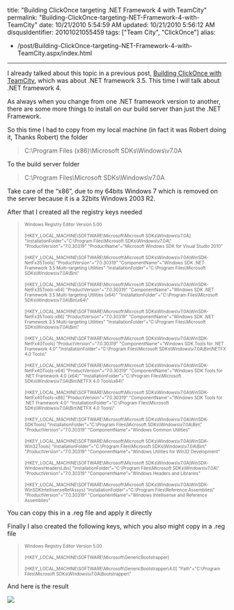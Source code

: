 title: "Building ClickOnce targeting .NET Framework 4 with TeamCity"
permalink: "Building-ClickOnce-targeting-NET-Framework-4-with-TeamCity"
date: 10/21/2010 5:54:59 AM
updated: 10/21/2010 5:56:12 AM
disqusIdentifier: 20101021055459
tags: ["Team City", "ClickOnce"]
alias:
 - /post/Building-ClickOnce-targeting-NET-Framework-4-with-TeamCity.aspx/index.html
---
I already talked about this topic in a previous post, [Building ClickOnce with TeamCity](http://www.laurentkempe.com/post/Building-ClickOnce-with-TeamCity.aspx), which was about .NET framework 3.5. This time I will talk about .NET framework 4.

As always when you change from one .NET framework version to another, there are some more things to install on our build server than just the .NET Framework.
<!-- more -->

So this time I had to copy from my local machine (in fact it was Robert doing it, Thanks Robert) the folder

> C:\Program Files (x86)\Microsoft SDKs\Windows\v7.0A

To the build server folder

> C:\Program Files\Microsoft SDKs\Windows\v7.0A

Take care of the “x86”, due to my 64bits Windows 7 which is removed on the server because it is a 32bits Windows 2003 R2.

After that I created all the registry keys needed

> <font size="1">Windows Registry Editor Version 5.00</font>
> 
> <font size="1">[HKEY_LOCAL_MACHINE\SOFTWARE\Microsoft\Microsoft SDKs\Windows\v7.0A]
> "InstallationFolder"="C:\\Program Files\\Microsoft SDKs\\Windows\\v7.0A\\"
> "ProductVersion"="7.0.30319"
> "ProductName"="Microsoft Windows SDK for Visual Studio 2010"</font>
> 
> <font size="1">[HKEY_LOCAL_MACHINE\SOFTWARE\Microsoft\Microsoft SDKs\Windows\v7.0A\WinSDK-NetFx35Tools]
> "ProductVersion"="7.0.30319"
> "ComponentName"="Windows SDK .NET Framework 3.5 Multi-targeting Utilities"
> "InstallationFolder"="C:\\Program Files\\Microsoft SDKs\\Windows\\v7.0A\\Bin\\"</font>
> 
> <font size="1">[HKEY_LOCAL_MACHINE\SOFTWARE\Microsoft\Microsoft SDKs\Windows\v7.0A\WinSDK-NetFx35Tools-x64]
> "ProductVersion"="7.0.30319"
> "ComponentName"="Windows SDK .NET Framework 3.5 Multi-targeting Utilities (x64)"
> "InstallationFolder"="C:\\Program Files\\Microsoft SDKs\\Windows\\v7.0A\\Bin\\x64\\"</font>
> 
> <font size="1">[HKEY_LOCAL_MACHINE\SOFTWARE\Microsoft\Microsoft SDKs\Windows\v7.0A\WinSDK-NetFx35Tools-x86]
> "ProductVersion"="7.0.30319"
> "ComponentName"="Windows SDK .NET Framework 3.5 Multi-targeting Utilities"
> "InstallationFolder"="C:\\Program Files\\Microsoft SDKs\\Windows\\v7.0A\\Bin\\"</font>
> 
> <font size="1">[HKEY_LOCAL_MACHINE\SOFTWARE\Microsoft\Microsoft SDKs\Windows\v7.0A\WinSDK-NetFx40Tools]
> "ProductVersion"="7.0.30319"
> "ComponentName"="Windows SDK Tools for .NET Framework 4.0"
> "InstallationFolder"="C:\\Program Files\\Microsoft SDKs\\Windows\\v7.0A\\Bin\\NETFX 4.0 Tools\\"</font>
> 
> <font size="1">[HKEY_LOCAL_MACHINE\SOFTWARE\Microsoft\Microsoft SDKs\Windows\v7.0A\WinSDK-NetFx40Tools-x64]
> "ProductVersion"="7.0.30319"
> "ComponentName"="Windows SDK Tools for .NET Framework 4.0 (x64)"
> "InstallationFolder"="C:\\Program Files\\Microsoft SDKs\\Windows\\v7.0A\\Bin\\NETFX 4.0 Tools\\x64\\"</font>
> 
> <font size="1">[HKEY_LOCAL_MACHINE\SOFTWARE\Microsoft\Microsoft SDKs\Windows\v7.0A\WinSDK-NetFx40Tools-x86]
> "ProductVersion"="7.0.30319"
> "ComponentName"="Windows SDK Tools for .NET Framework 4.0"
> "InstallationFolder"="C:\\Program Files\\Microsoft SDKs\\Windows\\v7.0A\\Bin\\NETFX 4.0 Tools\\"</font>
> 
> <font size="1">[HKEY_LOCAL_MACHINE\SOFTWARE\Microsoft\Microsoft SDKs\Windows\v7.0A\WinSDK-SDKTools]
> "InstallationFolder"="C:\\Program Files\\Microsoft SDKs\\Windows\\v7.0A\\Bin\\"
> "ProductVersion"="7.0.30319"
> "ComponentName"="Windows Common Utilities"</font>
> 
> <font size="1">[HKEY_LOCAL_MACHINE\SOFTWARE\Microsoft\Microsoft SDKs\Windows\v7.0A\WinSDK-Win32Tools]
> "InstallationFolder"="C:\\Program Files\\Microsoft SDKs\\Windows\\v7.0A\\Bin\\"
> "ProductVersion"="7.0.30319"
> "ComponentName"="Windows Utilities for Win32 Development"</font>
> 
> <font size="1">[HKEY_LOCAL_MACHINE\SOFTWARE\Microsoft\Microsoft SDKs\Windows\v7.0A\WinSDK-WindowsHeadersLibs]
> "InstallationFolder"="C:\\Program Files\\Microsoft SDKs\\Windows\\v7.0A\\"
> "ProductVersion"="7.0.30319"
> "ComponentName"="Windows Headers and Libraries"</font>
> 
> <font size="1">[HKEY_LOCAL_MACHINE\SOFTWARE\Microsoft\Microsoft SDKs\Windows\v7.0A\WinSDK-WinSDKIntellisenseRefAssys]
> "InstallationFolder"="C:\\Program Files\\Reference Assemblies\\"
> "ProductVersion"="7.0.30319"
> "ComponentName"="Windows Intellisense and Reference Assemblies"</font>

You can copy this in a .reg file and apply it directly

Finally I also created the following keys, which you also might copy in a .reg file

> <font size="1">Windows Registry Editor Version 5.00</font>
> 
> <font size="1">[HKEY_LOCAL_MACHINE\SOFTWARE\Microsoft\GenericBootstrapper]</font>
> 
> <font size="1">[HKEY_LOCAL_MACHINE\SOFTWARE\Microsoft\GenericBootstrapper\4.0]
> "Path"="C:\\Program Files\\Microsoft SDKs\\Windows\\v7.0A\\Bootstrapper\\"</font>

And here is the result

![](http://farm2.static.flickr.com/1320/5100316380_6e7c15ae6f_o.png)
